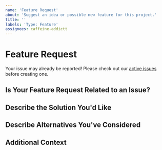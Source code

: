 ```yaml
---
name: 'Feature Request'
about: 'Suggest an idea or possible new feature for this project.'
title: ''
labels: 'Type: Feature'
assignees: caffeine-addictt
---
```


# Feature Request

Your issue may already be reported!
Please check out our [active issues](https://github.com/caffeine-addictt/template/issues) before creating one.

## Is Your Feature Request Related to an Issue?

<!--
If yes, provide a clear and concise description of what the problem is
E.g.:
  Issue #
  I'm always frustrated when...
-->

## Describe the Solution You'd Like

<!--
A clear and concise description of what you'd like
-->

## Describe Alternatives You've Considered

<!--
A clear and concise description of other alternatives you have considered
-->

## Additional Context

<!--
Any other extra context or information
-->
